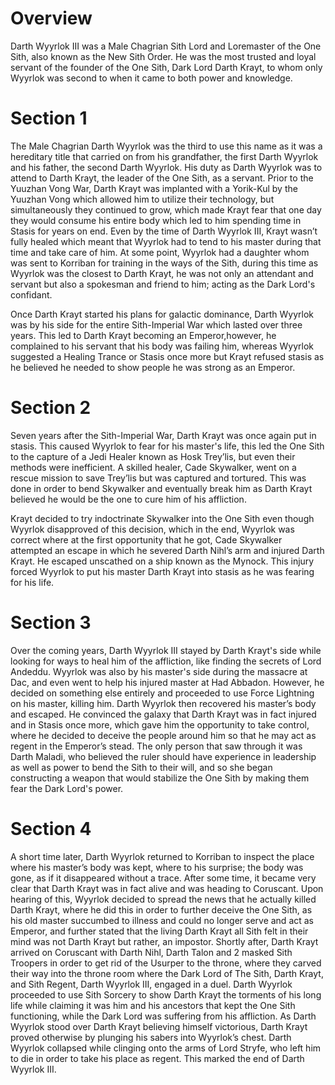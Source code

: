 # Overview

Darth Wyyrlok III was a Male Chagrian Sith Lord and Loremaster of the One Sith, also known as the New Sith Order.
He was the most trusted and loyal servant of the founder of the One Sith, Dark Lord Darth Krayt, to whom only Wyyrlok was second to when it came to both power and knowledge.

# Section 1

The Male Chagrian Darth Wyyrlok was the third to use this name as it was a hereditary title that carried on from his grandfather, the first Darth Wyyrlok and his father, the second Darth Wyyrlok.
His duty as Darth Wyyrlok was to attend to Darth Krayt, the leader of the One Sith, as a servant.
Prior to the Yuuzhan Vong War, Darth Krayt was implanted with a Yorik-Kul by the Yuuzhan Vong which allowed him to utilize their technology, but simultaneously they continued to grow, which made Krayt fear that one day they would consume his entire body which led to him spending time in Stasis for years on end.
Even by the time of Darth Wyyrlok III, Krayt wasn’t fully healed which meant that Wyyrlok had to tend to his master during that time and take care of him.
At some point, Wyyrlok had a daughter whom was sent to Korriban for training in the ways of the Sith, during this time as Wyyrlok was the closest to Darth Krayt, he was not only an attendant and servant but also a spokesman and friend to him; acting as the Dark Lord's confidant.

Once Darth Krayt started his plans for galactic dominance, Darth Wyyrlok was by his side for the entire Sith-Imperial War which lasted over three years.
This led to Darth Krayt becoming an Emperor,however, he complained to his servant that his body was failing him, whereas Wyyrlok suggested a Healing Trance or Stasis once more but Krayt refused stasis as he believed he needed to show people he was strong as an Emperor.

# Section 2

Seven years after the Sith-Imperial War, Darth Krayt was once again put in stasis.
This caused Wyyrlok to fear for his master's life, this led the One Sith to the capture of a Jedi Healer known as Hosk Trey’lis, but even their methods were inefficient.
A skilled healer, Cade Skywalker, went on a rescue mission to save Trey’lis but was captured and tortured.
This was done in order to bend Skywalker and eventually break him as Darth Krayt believed he would be the one to cure him of his affliction.

Krayt decided to try indoctrinate Skywalker into the One Sith even though Wyyrlok disapproved of this decision, which in the end, Wyyrlok was correct where at the first opportunity that he got, Cade Skywalker attempted an escape in which he severed Darth Nihl’s arm and injured Darth Krayt.
He escaped unscathed on a ship known as the Mynock.
This injury forced Wyyrlok to put his master Darth Krayt into stasis as he was fearing for his life.

# Section 3

Over the coming years, Darth Wyyrlok III stayed by Darth Krayt's side while looking for ways to heal him of the affliction, like finding the secrets of Lord Andeddu.
Wyyrlok was also by his master's side during the massacre at Dac, and  even went to help his injured master at Had Abbadon.
However, he decided on something else entirely and proceeded to use Force Lightning on his master, killing him.
Darth Wyyrlok then recovered his master’s body and escaped.
He convinced the galaxy that Darth Krayt was in fact injured and in Stasis once more, which gave him the opportunity to take control, where he decided to deceive the people around him so that he may act as regent in the Emperor’s stead.
The only person that saw through it was Darth Maladi, who believed the ruler should have experience in leadership as well as power to bend the Sith to their will, and so she began constructing a weapon that would stabilize the One Sith by making them fear the Dark Lord's power.

# Section 4

A short time later, Darth Wyyrlok returned to Korriban to inspect the place where his master’s body was kept, where to his surprise; the body was gone, as if it disappeared without a trace.
After some time, it became very clear that Darth Krayt was in fact alive and was heading to Coruscant.
Upon hearing of this, Wyyrlok decided to spread the news that he actually  killed Darth Krayt, where he did this in order to further deceive the One Sith, as his old master succumbed to illness and could no longer serve and act as Emperor, and further stated that the living Darth Krayt all Sith felt in their mind was not Darth Krayt but rather, an impostor.
Shortly after, Darth Krayt arrived on Coruscant with Darth Nihl, Darth Talon and 2 masked Sith Troopers in order to get rid of the Usurper to the throne, where they carved their way into the throne room where the Dark Lord of The Sith, Darth Krayt, and Sith Regent, Darth Wyyrlok III, engaged in a duel.
Darth Wyyrlok proceeded to use Sith Sorcery to show Darth Krayt the torments of his long life while claiming it was him and his ancestors that kept the One Sith functioning, while the Dark Lord was suffering from his affliction.
As Darth Wyyrlok stood over Darth Krayt believing himself victorious, Darth Krayt proved otherwise by plunging his sabers into Wyyrlok’s chest.
Darth Wyyrlok collapsed while clinging onto the arms of Lord Stryfe, who left him to die in order to take his place as regent.
This marked the end of Darth Wyyrlok III.
